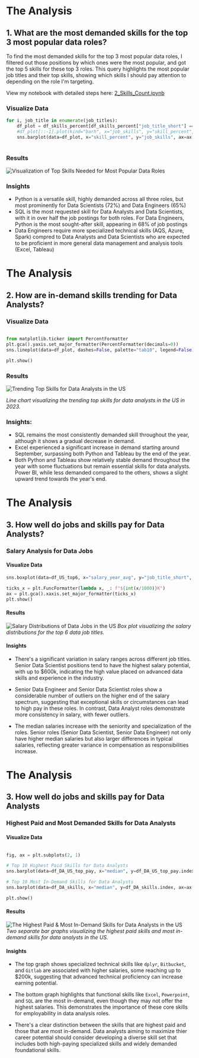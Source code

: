 # The Analysis

## 1. What are the most demanded skills for the top 3 most popular data roles?

To find the most demanded skills for the top 3 most popular data roles, I filtered out those positions by which ones were the most popular, and got the top 5 skills for these top 3 roles. This query highlights the most popular job titles and their top skills, showing which skills I should pay attention to depending on the role I'm targeting.

View my notebook with detailed steps here:
[2_Skills_Count.ipynb](3_Project/2_Skills_Count.ipynb)

### Visualize Data

```python
for i, job_title in enumerate(job_titles):
    df_plot = df_skills_percent[df_skills_percent["job_title_short"] == job_title].head(5)
    #df_plot[::-1].plot(kind="barh", x="job_skills", y="skill_percent", ax=ax[i], title=job_title, legend=False)
    sns.barplot(data=df_plot, x="skill_percent", y="job_skills", ax=ax[i], hue="skill_count", palette="light:b", legend=False)
    
```


### Results

![Visualization of Top Skills Needed for Most Popular Data Roles](3_Project/images/skill_count_all_data_roles.png)

### Insights

- Python is a versatile skill, highly demanded across all three roles, but most prominently for Data Scientists (72%) and Data Engineers (65%)
- SQL is the most requested skill for Data Analysts and Data Scientists, with it in over half the job postings for both roles. For Data Engineers, Python is the most sought-after skill, appearing in 68% of job postings
- Data Engineers require more specialized technical skills (AQS, Azure, Spark) compred to Data Analysts and Data Scientists who are expected to be proficient in more general data management and analysis tools (Excel, Tableau)

# The Analysis

## 2. How are in-demand skills trending for Data Analysts?


### Visualize Data

```python

from matplotlib.ticker import PercentFormatter
plt.gca().yaxis.set_major_formatter(PercentFormatter(decimals=0))
sns.lineplot(data=df_plot, dashes=False, palette="tab10", legend=False)

plt.show()

```

### Results

![Trending Top Skills for Data Analysts in the US](3_Project/images/skills_trend.png)

*Line chart visualizing the trending top skills for data analysts in the US in 2023.*

### Insights:

- SQL remains the most consistently demanded skill throughout the year, although it shows a gradual decrease in demand.
- Excel experienced a significant increase in demand starting around September, surpassing both Python and Tableau by the end of the year.
- Both Python and Tableau show relatively stable demand throughout the year with some fluctuations but remain essential skills for data analysts. Power BI, while less demanded compared to the others, shows a slight upward trend towards the year's end.



# The Analysis

## 3. How well do jobs and skills pay for Data Analysts?

### Salary Analysis for Data Jobs

#### Visualize Data

```python
sns.boxplot(data=df_US_top6, x="salary_year_avg", y="job_title_short", order=job_order)

ticks_x = plt.FuncFormatter(lambda x, _: f"${int(x/1000)}K")
ax = plt.gca().xaxis.set_major_formatter(ticks_x)
plt.show()

```

#### Results

![Salary Distributions of Data Jobs in the US](3_Project/images/salary_analysis.png)
*Box plot visualizing the salary distributions for the top 6 data job titles.*

#### Insights

- There's a significant variation in salary ranges across different job titles. Senior Data Scientist positions tend to have the highest salary potential, with up to $600k, indicating the high value placed on advanced data skills and experience in the industry.

- Senior Data Engineer and Senior Data Scientist roles show a considerable number of outliers on the higher end of the salary spectrum, suggesting that exceptional skills or circumstances can lead to high pay in these roles. In contrast, Data Analyst roles demonstrate more consistency in salary, with fewer outliers.

- The median salaries increase with the seniority and specialization of the roles. Senior roles (Senior Data Scientist, Senior Data Engineer) not only have higher median salaries but also larger differences in typical salaries, reflecting greater variance in compensation as responsibilities increase.

# The Analysis
## 3. How well do jobs and skills pay for Data Analysts
### Highest Paid and Most Demanded Skills for Data Analysts

#### Visualize Data

```python

fig, ax = plt.subplots(2, 1)

# Top 10 Highest Paid Skills for Data Analysts
sns.barplot(data=df_DA_US_top_pay, x="median", y=df_DA_US_top_pay.index, ax=ax[0], hue="median", palette="dark:b_r")

# Top 10 Most In-Demand Skills for Data Analysts
sns.barplot(data=df_DA_skills, x="median", y=df_DA_skills.index, ax=ax[1], hue="median", palette="light:b")

plt.show()

```

#### Results

![The Highest Paid & Most In-Demand Skills for Data Analysts in the US](3_Project/images/salary_analysis_2.png)
*Two separate bar graphs visualizing the highest paid skills and most in-demand skills for data analysts in the US.*

#### Insights

- The top graph shows specialized technical skills like `dplyr`, `Bitbucket`, and `Gitlab` are associated with higher salaries, some reaching up to $200k, suggesting that advanced technical proficiency can increase earning potential.

- The bottom graph highlights that functional skills like `Excel`, `Powerpoint`, and `SQL` are the most in-demand, even though they may not offer the highest salaries. This demonstrates the importance of these core skills for employability in data analysis roles.

- There's a clear distinction between the skills that are highest paid and those that are most in-demand. Data analysts aiming to maximize thier career potential should consider developing a diverse skill set that includes both high-paying specialized skills and widely demanded foundational skills.

